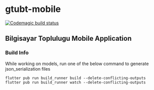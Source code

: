 # gtubt-mobile
[![Codemagic build status](https://api.codemagic.io/apps/5dadad17db22962c9206b1fa/5dadad17db22962c9206b1f9/status_badge.svg)](https://codemagic.io/apps/5dadad17db22962c9206b1fa/5dadad17db22962c9206b1f9/latest_build)

## Bilgisayar Toplulugu Mobile Application

### Build Info
While working on models, run one of the below command to generate json_serialization files
```
flutter pub run build_runner build --delete-conflicting-outputs
flutter pub run build_runner watch --delete-conflicting-outputs
```
